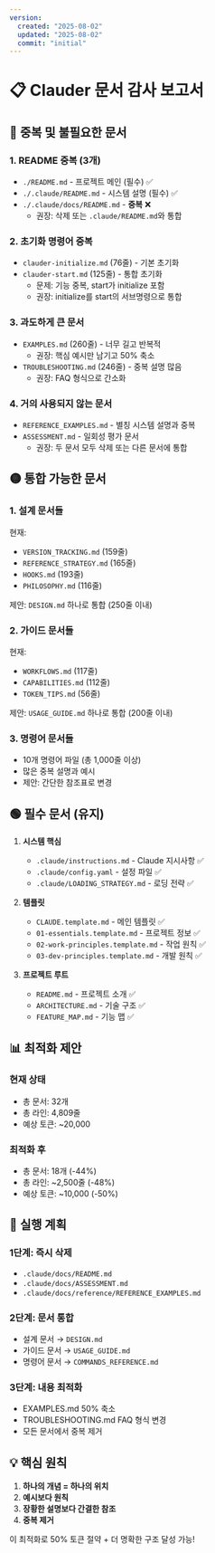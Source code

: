 ```yaml
---
version:
  created: "2025-08-02"
  updated: "2025-08-02"
  commit: "initial"
---
```


# 📋 Clauder 문서 감사 보고서

## 🔴 중복 및 불필요한 문서

### 1. README 중복 (3개)
- `./README.md` - 프로젝트 메인 (필수) ✅
- `./.claude/README.md` - 시스템 설명 (필수) ✅
- `./.claude/docs/README.md` - **중복** ❌
  - 권장: 삭제 또는 `.claude/README.md`와 통합

### 2. 초기화 명령어 중복
- `clauder-initialize.md` (76줄) - 기본 초기화
- `clauder-start.md` (125줄) - 통합 초기화
  - 문제: 기능 중복, start가 initialize 포함
  - 권장: initialize를 start의 서브명령으로 통합

### 3. 과도하게 큰 문서
- `EXAMPLES.md` (260줄) - 너무 길고 반복적
  - 권장: 핵심 예시만 남기고 50% 축소
- `TROUBLESHOOTING.md` (246줄) - 중복 설명 많음
  - 권장: FAQ 형식으로 간소화

### 4. 거의 사용되지 않는 문서
- `REFERENCE_EXAMPLES.md` - 별칭 시스템 설명과 중복
- `ASSESSMENT.md` - 일회성 평가 문서
  - 권장: 두 문서 모두 삭제 또는 다른 문서에 통합

## 🟡 통합 가능한 문서

### 1. 설계 문서들
현재:
- `VERSION_TRACKING.md` (159줄)
- `REFERENCE_STRATEGY.md` (165줄)
- `HOOKS.md` (193줄)
- `PHILOSOPHY.md` (116줄)

제안: `DESIGN.md` 하나로 통합 (250줄 이내)

### 2. 가이드 문서들
현재:
- `WORKFLOWS.md` (117줄)
- `CAPABILITIES.md` (112줄)
- `TOKEN_TIPS.md` (56줄)

제안: `USAGE_GUIDE.md` 하나로 통합 (200줄 이내)

### 3. 명령어 문서들
- 10개 명령어 파일 (총 1,000줄 이상)
- 많은 중복 설명과 예시
- 제안: 간단한 참조표로 변경

## 🟢 필수 문서 (유지)

1. **시스템 핵심**
   - `.claude/instructions.md` - Claude 지시사항 ✅
   - `.claude/config.yaml` - 설정 파일 ✅
   - `.claude/LOADING_STRATEGY.md` - 로딩 전략 ✅

2. **템플릿**
   - `CLAUDE.template.md` - 메인 템플릿 ✅
   - `01-essentials.template.md` - 프로젝트 정보 ✅
   - `02-work-principles.template.md` - 작업 원칙 ✅
   - `03-dev-principles.template.md` - 개발 원칙 ✅

3. **프로젝트 루트**
   - `README.md` - 프로젝트 소개 ✅
   - `ARCHITECTURE.md` - 기술 구조 ✅
   - `FEATURE_MAP.md` - 기능 맵 ✅

## 📊 최적화 제안

### 현재 상태
- 총 문서: 32개
- 총 라인: 4,809줄
- 예상 토큰: ~20,000

### 최적화 후
- 총 문서: 18개 (-44%)
- 총 라인: ~2,500줄 (-48%)
- 예상 토큰: ~10,000 (-50%)

## 🔧 실행 계획

### 1단계: 즉시 삭제
- `.claude/docs/README.md`
- `.claude/docs/ASSESSMENT.md`
- `.claude/docs/reference/REFERENCE_EXAMPLES.md`

### 2단계: 문서 통합
- 설계 문서 → `DESIGN.md`
- 가이드 문서 → `USAGE_GUIDE.md`
- 명령어 문서 → `COMMANDS_REFERENCE.md`

### 3단계: 내용 최적화
- EXAMPLES.md 50% 축소
- TROUBLESHOOTING.md FAQ 형식 변경
- 모든 문서에서 중복 제거

## 💡 핵심 원칙

1. **하나의 개념 = 하나의 위치**
2. **예시보다 원칙**
3. **장황한 설명보다 간결한 참조**
4. **중복 제거**

이 최적화로 50% 토큰 절약 + 더 명확한 구조 달성 가능!